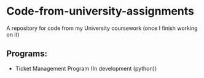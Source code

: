 # Code-from-university-assignments
A repository for code from my University coursework (once I finish working on it)

## Programs:
* Ticket Management Program (In development (python))
